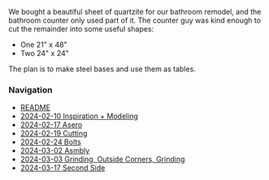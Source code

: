 We bought a beautiful sheet of quartzite for our bathroom remodel, and the bathroom counter only used part of it. The counter guy was kind enough to cut the remainder into some useful shapes:
* One 21" x 48"
* Two 24" x 24"

The plan is to make steel bases and use them as tables.

### Navigation
* [README](README.md)
* [2024-02-10 Inspiration + Modeling](2024-02-10%20Inspiration%20+%20Modeling.md)
* [2024-02-17 Asero](2024-02-17%20Asero.md)
* [2024-02-19 Cutting](2024-02-19%20Cutting.md)
* [2024-02-24 Bolts](2024-02-24%20Bolts.md)
* [2024-03-02 Asmbly](2024-03-02%20Asmbly.md)
* [2024-03-03 Grinding, Outside Corners, Grinding](2024-03-03%20Grinding,%20Outside%20Corners,%20Grinding.md)
* [2024-03-17 Second Side](2024-03-17%20Second%20Side.md)

